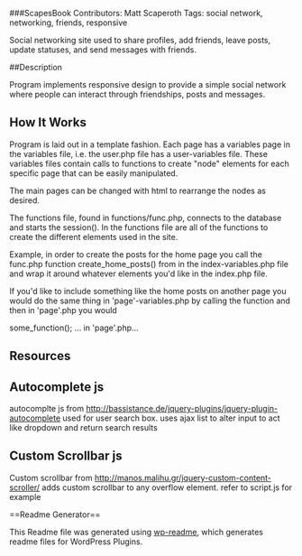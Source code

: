 ###ScapesBook
Contributors: Matt Scaperoth 
Tags: social network, networking, friends, responsive

Social networking site used to share profiles, add friends, leave posts, update statuses, and send messages with friends.

##Description

Program implements responsive design to provide a simple social network where 
people can interact through friendships, posts and messages. 

How It Works
--
Program is laid out in a template fashion. Each page has a variables page in the variables file, i.e. the user.php
file has a user-variables file. These variables files contain calls to functions to create "node" elements 
for each specific page that can be easily manipulated. 

The main pages can be changed with html to rearrange the nodes as desired.

The functions file, found in functions/func.php, connects to the database and starts the session(). In the functions file
are all of the functions to create the different elements used in the site. 

Example, in order to create the posts for the home page you call the func.php function create_home_posts() from in the
index-variables.php file and wrap it around whatever elements you'd like in the index.php file. 

If you'd like to include something like the home posts on another page you would do the same thing 
in 'page'-variables.php by calling the function and then in 'page'.php you would 
<?php echo... the variable that has the return value from the called function assigned to it.

in 'page'-variables.php...

$variable = '<div class="wrapper">some_function()</div>;

...

in 'page'.php...

<div class="container-of-some-kind">
    <?php echo $variable;?>
</div>

Resources 
--
Autocomplete js
-
autocomplte js from http://bassistance.de/jquery-plugins/jquery-plugin-autocomplete 
used for user search box. uses ajax list to alter input to act like dropdown and return
search results

Custom Scrollbar js
-
Custom scrollbar from http://manos.malihu.gr/jquery-custom-content-scroller/
adds custom scrollbar to any overflow element. refer to script.js for example
 


==Readme Generator== 

This Readme file was generated using <a href = 'http://sudarmuthu.com/wordpress/wp-readme'>wp-readme</a>, which generates readme files for WordPress Plugins.